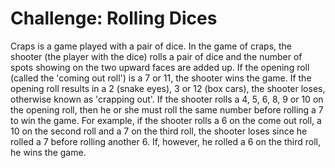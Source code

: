 # Challenge: Rolling Dices

Craps is a game played with a pair of dice. In the game of craps, the shooter (the player with the dice) rolls a pair of dice and the number of spots showing on the two upward faces are added up. If the opening roll (called the 'coming out roll') is a 7 or 11, the shooter wins the game. If the opening roll results in a 2 (snake eyes), 3 or 12 (box cars), the shooter loses, otherwise known as 'crapping out'. If the shooter rolls a 4, 5, 6, 8, 9 or 10 on the opening roll, then he or she must roll the same number before rolling a 7 to win the game. For example, if the shooter rolls a 6 on the come out roll, a 10 on the second roll and a 7 on the third roll, the shooter loses since he rolled a 7 before rolling another 6. If, however, he rolled a 6 on the third roll, he wins the game.


